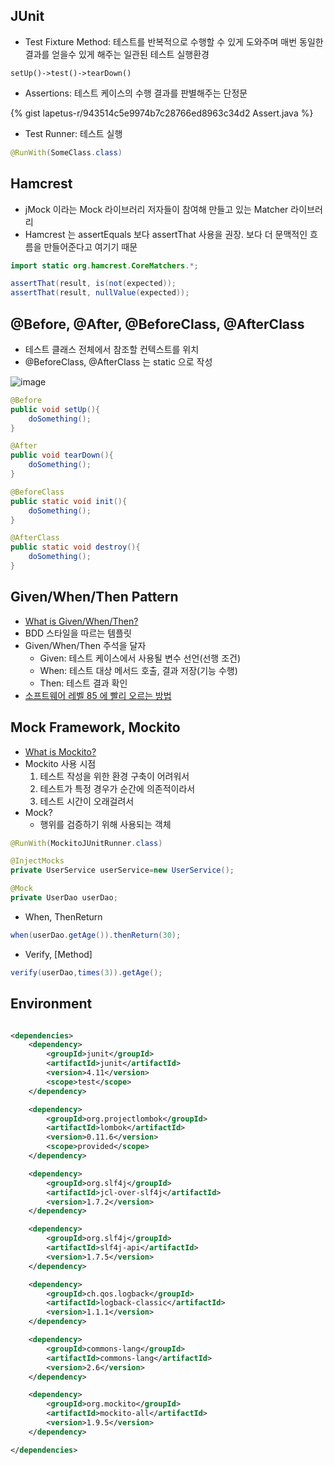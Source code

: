 ## JUnit

* Test Fixture Method: 테스트를 반복적으로 수행할 수 있게 도와주며 매번 동일한 결과를 얻을수 있게 해주는 일관된 테스트 실행환경

```
setUp()->test()->tearDown()
```

* Assertions: 테스트 케이스의 수행 결과를 판별해주는 단정문

{% gist lapetus-r/943514c5e9974b7c28766ed8963c34d2 Assert.java %}

* Test Runner: 테스트 실행

``` java
@RunWith(SomeClass.class)
```

## Hamcrest

* jMock 이라는 Mock 라이브러리 저자들이 참여해 만들고 있는 Matcher 라이브러리
* Hamcrest 는 assertEquals 보다 assertThat 사용을 권장. 보다 더 문맥적인 흐름을 만들어준다고 여기기 때문

``` java
import static org.hamcrest.CoreMatchers.*;

assertThat(result, is(not(expected));
assertThat(result, nullValue(expected));
```

## @Before, @After, @BeforeClass, @AfterClass

* 테스트 클래스 전체에서 참조할 컨텍스트를 위치
* @BeforeClass, @AfterClass 는 static 으로 작성

![image](http://1.bp.blogspot.com/-1zmilP-MNfE/UjVyAcziSeI/AAAAAAAAApc/UancmQS4Mps/s1600/junit4+Fixture+Method.001.001.jpg)

```java
@Before
public void setUp(){
    doSomething();
}

@After
public void tearDown(){
    doSomething();
}

@BeforeClass
public static void init(){
    doSomething();
}

@AfterClass
public static void destroy(){
    doSomething();
}
```

## Given/When/Then Pattern

* [What is Given/When/Then?](http://guide.agilealliance.org/guide/gwt.html)
* BDD 스타일을 따르는 템플릿
* Given/When/Then 주석을 달자
    * Given: 테스트 케이스에서 사용될 변수 선언(선행 조건)
    * When: 테스트 대상 메서드 호출, 결과 저장(기능 수행)
    * Then: 테스트 결과 확인
* [소프트웨어 레벨 85 에 빨리 오르는 방법](http://monkeyisland.pl/2009/12/07/given-when-then-forever)

## Mock Framework, Mockito

* [What is Mockito?](http://docs.mockito.googlecode.com/hg/1.9.5/org/mockito/runners/MockitoJUnitRunner.html)
* Mockito 사용 시점
    1. 테스트 작성을 위한 환경 구축이 어려워서
    2. 테스트가 특정 경우가 순간에 의존적이라서
    3. 테스트 시간이 오래걸려서
* Mock?
    * 행위를 검증하기 위해 사용되는 객체

```java
@RunWith(MockitoJUnitRunner.class)

@InjectMocks
private UserService userService=new UserService();

@Mock
private UserDao userDao;
```

* When, ThenReturn

```java
when(userDao.getAge()).thenReturn(30);
```

* Verify, [Method]

```java
verify(userDao,times(3)).getAge();
```

## Environment

```xml

<dependencies>
    <dependency>
        <groupId>junit</groupId>
        <artifactId>junit</artifactId>
        <version>4.11</version>
        <scope>test</scope>
    </dependency>

    <dependency>
        <groupId>org.projectlombok</groupId>
        <artifactId>lombok</artifactId>
        <version>0.11.6</version>
        <scope>provided</scope>
    </dependency>

    <dependency>
        <groupId>org.slf4j</groupId>
        <artifactId>jcl-over-slf4j</artifactId>
        <version>1.7.2</version>
    </dependency>

    <dependency>
        <groupId>org.slf4j</groupId>
        <artifactId>slf4j-api</artifactId>
        <version>1.7.5</version>
    </dependency>

    <dependency>
        <groupId>ch.qos.logback</groupId>
        <artifactId>logback-classic</artifactId>
        <version>1.1.1</version>
    </dependency>

    <dependency>
        <groupId>commons-lang</groupId>
        <artifactId>commons-lang</artifactId>
        <version>2.6</version>
    </dependency>

    <dependency>
        <groupId>org.mockito</groupId>
        <artifactId>mockito-all</artifactId>
        <version>1.9.5</version>
    </dependency>

</dependencies>
```
